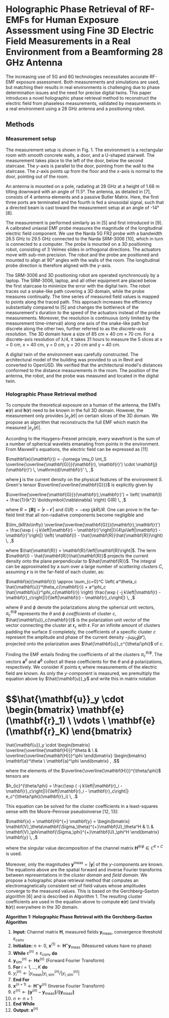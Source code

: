 # Holographic Phase Retrieval of RF-EMFs for Human Exposure Assessment using Fine 3D Electric Field Measurements in a Real Environment from a Beamforming 28 GHz Antenna

The increasing use of 5G and 6G technologies necessitates accurate RF-EMF exposure assessment. Both measurements and simulations are used, but matching their results in real environments is challenging due to phase determination issues and the need for precise digital twins. This paper introduces a novel holographic phase retrieval method to reconstruct the electric field from phaseless measurements, validated by measurements in a real environment using a 28 GHz antenna and a positioning robot.

## Methods

### Measurement setup

The measurement setup is shown in Fig. 1. The environment is a rectangular room with smooth concrete walls, a door, and a U-shaped stairwell. The measurement takes place to the left of the door, below the second staircase. The $y$-axis is parallel to the door, pointing from the wall to the staircase. The $z$-axis points up from the floor and the $x$-axis is normal to the door, pointing out of the room.

An antenna is mounted on a pole, radiating at 28 GHz at a height of 1.68 m tilting downward with an angle of 11.5°. The antenna, as detailed in [7], consists of 4 antenna elements and a passive Butler Matrix. Here, the first three ports are terminated and the fourth is fed a sinusoidal signal, such that a directed beam is cast toward the measurement setup at an angle of -14° [8].

The measurement is performed similarly as in [5] and first introduced in [9]. A calibrated uniaxial EMF probe measures the magnitude of the longitudinal electric field component. We use the Narda 5G FR2 probe with a bandwidth 26.5 GHz to 29.5 GHz connected to the Narda SRM-3006 [10], which in turn is connected to a computer. The probe is mounted on a 3D positioning robot, consisting of 3 Velmex slides in orthogonal directions. The actuators move with sub-mm precision. The robot and the probe are positioned and mounted to align at 90° angles with the walls of the room. The longitudinal probe direction is therefore aligned with the $y$-axis.

The SRM-3006 and 3D positioning robot are operated synchronously by a laptop. The SRM-3006, laptop, and all other equipment are placed below the first staircase to minimize the error with the digital twin. The robot traces out a snake-like path covering a 3D domain, while the probe measures continually. The time series of measured field values is mapped to points along the traced path. This approach increases the efficiency substantially compared to [5] and changes the bottleneck of the measurement's duration to the speed of the actuators instead of the probe measurements. Moreover, the resolution is continuous (only limited by the measurement time-interval) along one axis of the snake-like path but discrete along the other two, further referred to as the *discrete-axis resolution*. The 3D domain have a size of 85 cm × 40 cm × 70 cm. For a discrete-axis resolution of λ/4, it takes 31 hours to measure the 5 slices at x = 0 cm, x = 40 cm, y = 0 cm, y = 20 cm and y = 40 cm.

A digital twin of the environment was carefully constructed. The architectural model of the building was provided to us in Revit and converted to OpenUSD. We verified that the architectural model's distances conformed to the distance measurements in the room. The position of the antenna, the robot, and the probe was measured and located in the digital twin.

### Holographic Phase Retrieval method

To compute the theoretical exposure on a human of the antenna, the EMFs $\mathbf{e}(\mathbf{r})$ and $\mathbf{h}(\mathbf{r})$ need to be known in the full 3D domain. However, the measurement only provides $|e_y(\mathbf{r})|$ on certain slices of the 3D domain. We propose an algorithm that reconstructs the full EMF which match the measured $|e_y(\mathbf{r})|$.

According to the Huygens-Fresnel principle, every wavefront is the sum of a number of spherical wavelets emanating from points in the environment. From Maxwell's equations, the electric field can be expressed as [11]

$\mathbf{e}(\mathbf{r}) = -j\omega \mu_0 \int_S \overline{\overline{\mathbf{G}}}(\mathbf{r}, \mathbf{r}') \cdot \mathbf{j}(\mathbf{r}') \, \mathrm{d}\mathbf{r}' \, ,$

where $\mathbf{j}$ is the current density on the physical features of the environment $S$. Green's tensor $\overline{\overline{\mathbf{G}}}$ is explicitly given by

$\overline{\overline{\mathbf{G}}}(\mathbf{r},\mathbf{r}') = \left( \mathbf{I} + \frac{1}{k^2} \boldsymbol{\nabla\nabla} \right) G(R) \, ,$

where $R=\lVert\mathbf{R}\rVert = \left|\mathbf{r} - \mathbf{r}'\right|$ and $G(R)=-\exp(jkR)/R$. One can prove in the far-field limit that all non-radiative components become negligible and

$\lim_{kR\to\infty} \overline{\overline{\mathbf{G}}}(\mathbf{r},\mathbf{r}') = \frac{\exp ( -j k\left|\mathbf{r} - \mathbf{r}'\right|)}{4\pi\left|\mathbf{r} - \mathbf{r}'\right|} \left( \mathbf{I} - \hat{\mathbf{R}}\hat{\mathbf{R}}\right) \, ,$

where $\hat{\mathbf{R}} = \mathbf{R}/\left|\mathbf{R}\right|$.
The term $\mathbf{I} - \hat{\mathbf{R}}\hat{\mathbf{R}}$ projects the current density onto the plane perpendicular to $\hat{\mathbf{R}}$. The integral can be approximated by a sum over a large number of *scattering clusters* $C$, assuming $\mathbf{r}$ is in the far-field of each cluster, as:

$\mathbf{e}(\mathbf{r}) \approx \sum_{c=0}^C \left( a^\theta_c \hat{\mathbf{u}}^\theta_c(\mathbf{r}) + a^\phi_c \hat{\mathbf{u}}^\phi_c(\mathbf{r}) \right) \frac{\exp ( -j k\left|\mathbf{r} - \mathbf{r}_c\right|)}{\left|\mathbf{r} - \mathbf{r}_c\right|} \, ,$

where $\theta$ and $\phi$ denote the polarizations along the spherical unit vectors, $a_c^{\theta / \phi}$ represents the $\theta$ and $\phi$ *coefficients* of cluster $c$, $\hat{\mathbf{u}}_c(\mathbf{r})$ is the polarization unit vector of the vector connecting the cluster at $\mathbf{r}_c$ with $\mathbf{r}$. For an infinite amount of clusters padding the surface $S$ completely, the coefficients of a specific cluster $c$ represent the amplitude and phase of the current density $-j\omega \mu_0 \mathbf{j}(\mathbf{r'})$, projected onto the polarization axes $\hat{\mathbf{u}}_c^{\theta/\phi}$ of $c$.

Finding the EMF entails finding the coefficients of all the clusters $a_c^{\theta / \phi}$. The vectors $\mathbf{a}^\theta$ and $\mathbf{a}^\phi$ collect all these coefficients for the $\theta$ and $\phi$ polarizations, respectively. We consider $K$ points $\mathbf{r}_i$ where measurements of the electric field are known. As only the $y$-component is measured, we premultiply the equation above by $\hat{\mathbf{u}}_y$ and write this in matrix notation

$$\hat{\mathbf{u}}_y \cdot \begin{bmatrix}
\mathbf{e}(\mathbf{r}_1) \\
\vdots \\
\mathbf{e}(\mathbf{r}_K)
\end{bmatrix}
=
\hat{\mathbf{u}}_y \cdot
\begin{bmatrix}
\overline{\overline{\mathbf{H}}}^\theta & \\
& \overline{\overline{\mathbf{H}}}^\phi
\end{bmatrix}
\begin{bmatrix}
\mathbf{a}^\theta \\
\mathbf{a}^\phi
\end{bmatrix} \, .$$

where the elements of the $\overline{\overline{\mathbf{H}}}^{\theta/\phi}$ tensors are

$h_{ic}^{\theta/\phi} = \frac{\exp ( -j k\left|\mathbf{r}_i - \mathbf{r}_c\right|)}{\left|\mathbf{r}_i - \mathbf{r}_c\right|} e_c^{\theta/\phi}(\mathbf{r}_i) \, .$

This equation can be solved for the cluster coefficients in a least-squares sense with the Moore-Penrose pseudoinverse [12, 13]:

$\mathbf{x} = \mathbf{H}^{+} \mathbf{y} =
\begin{bmatrix}
\mathbf{V}_\theta\mathbf{\Sigma_\theta}^{+}\mathbf{U}_\theta^H & \\
& \mathbf{V}_\phi\mathbf{\Sigma_\phi}^{+}\mathbf{U}_\phi^H
\end{bmatrix}
\mathbf{y} \, ,$

where the singular value decomposition of the channel matrix $\mathbf{H}^{\theta / \phi} \in \mathbb{C}^{K\times C}$ is used.

Moreover, only the magnitudes $\mathbf{y}^\mathrm{meas} = \left|\mathbf{y}\right|$ of the $y$-components are known. The equations above are the spatial forward and inverse Fourier transforms between representations in the *cluster domain* and *field domain*. We propose a holographic phase retrieval method that computes an electromagnetically consistent set of field values whose amplitudes converge to the measured values. This is based on the Gerchberg–Saxton algorithm [6] and is described in Algorithm 1. The resulting cluster coefficients are used in the equation above to compute $\mathbf{e}(\mathbf{r})$ (and trivially $\mathbf{h}(\mathbf{r})$) everywhere in the 3D domain.

**Algorithm 1: Holographic Phase Retrieval with the Gerchberg–Saxton Algorithm**

1.  **Input:** Channel matrix $\mathbf{H}$, measured fields $\mathbf{y}_\mathrm{meas}$, convergence threshold $\varepsilon_\mathrm{conv}$
2.  **Initialize:** $n \gets 0$, $\mathbf{x}^{(1)} \gets \mathbf{H}^{+}  \mathbf{y}_\mathrm{meas}$ (Measured values have no phase)
3.  **While** $\varepsilon^{(n)} \geq \varepsilon_\mathrm{conv}$ **do**
4.  $\mathbf{y}_\mathrm{sim}^{(n)} \gets \mathbf{H} \mathbf{x}^{(n)}$ (Forward Fourier Transform)
5.  **For** $i = 1, \dots, K$ **do**
6.  $y_i^{(n)} \gets \left| y_{\mathrm{meas}} \right| y_{i,\mathrm{sim}}^{(n)} / \left| y_{i,\mathrm{sim}}^{(n)} \right|$
7.  **End For**
8.  $\mathbf{x}^{(n+1)} \gets \mathbf{H}^{+} \mathbf{y}^{(n)}$ (Inverse Fourier Transform)
9.  $\varepsilon^{(n)} \gets \left\lVert \mathbf{y}^{(n)} - \mathbf{y}_\mathrm{meas} \right\rVert / \left\lVert \mathbf{y}_\mathrm{meas} \right\rVert$
10. $n \gets n + 1$
11. **End While**
12. **Output:** $\mathbf{x}^{(n)}$
